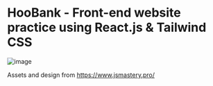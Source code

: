 # HooBank - Front-end website practice using React.js & Tailwind CSS

![image](https://github.com/c-a-g-e/hoobank-cage/assets/95879460/f1d8d5ba-7b00-499b-a4bc-606fd3ade3ba)

Assets and design from https://www.jsmastery.pro/
